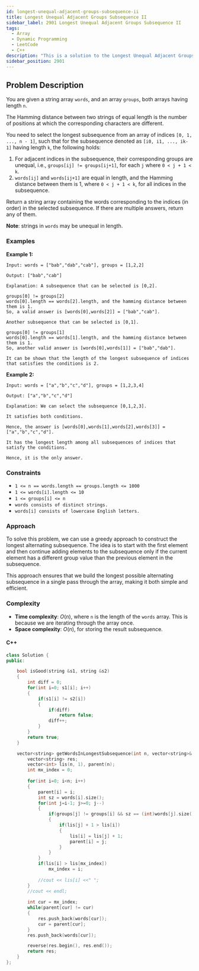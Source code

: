 ```yaml
---
id: longest-unequal-adjacent-groups-subsequence-ii
title: Longest Unequal Adjacent Groups Subsequence II
sidebar_label: 2901 Longest Unequal Adjacent Groups Subsequence II
tags:
  - Array
  - Dynamic Programming
  - LeetCode
  - C++
description: "This is a solution to the Longest Unequal Adjacent Groups Subsequence II problem on LeetCode."
sidebar_position: 2901
---
```


## Problem Description

You are given a string array `words`, and an array `groups`, both arrays having length `n`.

The Hamming distance between two strings of equal length is the number of positions at which the corresponding characters are different.

You need to select the longest subsequence from an array of indices `[0, 1, ..., n - 1]`, such that for the subsequence denoted as `[i0, i1, ..., ik-1]` having length `k`, the following holds:

1. For adjacent indices in the subsequence, their corresponding groups are unequal, i.e., `groups[ij] != groups[ij+1]`, for each `j` where `0 < j + 1 < k`.
2. `words[ij]` and `words[ij+1]` are equal in length, and the Hamming distance between them is 1, where `0 < j + 1 < k`, for all indices in the subsequence.

Return a string array containing the words corresponding to the indices (in order) in the selected subsequence. If there are multiple answers, return any of them.

**Note**: strings in `words` may be unequal in length.

### Examples

**Example 1:**

```
Input: words = ["bab","dab","cab"], groups = [1,2,2]

Output: ["bab","cab"]

Explanation: A subsequence that can be selected is [0,2].

groups[0] != groups[2]
words[0].length == words[2].length, and the hamming distance between them is 1.
So, a valid answer is [words[0],words[2]] = ["bab","cab"].

Another subsequence that can be selected is [0,1].

groups[0] != groups[1]
words[0].length == words[1].length, and the hamming distance between them is 1.
So, another valid answer is [words[0],words[1]] = ["bab","dab"].

It can be shown that the length of the longest subsequence of indices that satisfies the conditions is 2.
```

**Example 2:**

```
Input: words = ["a","b","c","d"], groups = [1,2,3,4]

Output: ["a","b","c","d"]

Explanation: We can select the subsequence [0,1,2,3].

It satisfies both conditions.

Hence, the answer is [words[0],words[1],words[2],words[3]] = ["a","b","c","d"].

It has the longest length among all subsequences of indices that satisfy the conditions.

Hence, it is the only answer.
```

### Constraints
- `1 <= n == words.length == groups.length <= 1000`
- `1 <= words[i].length <= 10`
- `1 <= groups[i] <= n`
- `words consists of distinct strings.`
- `words[i] consists of lowercase English letters.`

### Approach

To solve this problem, we can use a greedy approach to construct the longest alternating subsequence. The idea is to start with the first element and then continue adding elements to the subsequence only if the current element has a different group value than the previous element in the subsequence.

This approach ensures that we build the longest possible alternating subsequence in a single pass through the array, making it both simple and efficient.

### Complexity

- **Time complexity**: $O(n)$, where `n` is the length of the `words` array. This is because we are iterating through the array once.
- **Space complexity**: $O(n)$, for storing the result subsequence.

#### C++

```cpp
class Solution {
public:

    bool isGood(string &s1, string &s2)
    {
        int diff = 0;
        for(int i=0; s1[i]; i++)
        {
            if(s1[i] != s2[i])
            {
                if(diff)
                    return false;
                diff++;
            }  
        }
        return true;
    }

    vector<string> getWordsInLongestSubsequence(int n, vector<string>& words, vector<int>& groups) {
        vector<string> res;
        vector<int> lis(n, 1), parent(n);
        int mx_index = 0;
        
        for(int i=0; i<n; i++)
        {
            parent[i] = i;
            int sz = words[i].size();
            for(int j=i-1; j>=0; j--)
            {
                if(groups[j] != groups[i] && sz == (int)words[j].size() && isGood(words[i], words[j]) )
                {
                    if(lis[j] + 1 > lis[i])
                    {
                        lis[i] = lis[j] + 1;
                        parent[i] = j;
                    }
                }
            }
            if(lis[i] > lis[mx_index])
                mx_index = i;
            
            //cout << lis[i] <<" ";
        }
        //cout << endl;
        
        int cur = mx_index;
        while(parent[cur] != cur)
        {
            res.push_back(words[cur]);
            cur = parent[cur];
        }
        res.push_back(words[cur]);

        reverse(res.begin(), res.end());
        return res;
    }
};
```

